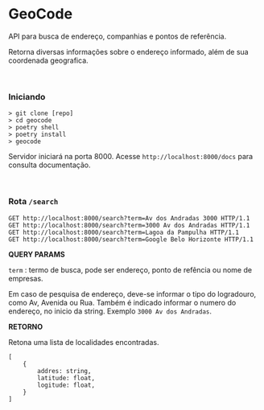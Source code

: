 
# GeoCode

API para busca de endereço, companhias e pontos de referência. 

Retorna diversas informações sobre o endereço informado, além de sua coordenada geografica.

<br>

### Iniciando

    > git clone [repo]
    > cd geocode 
    > poetry shell
    > poetry install
    > geocode

Servidor iniciará na porta 8000. Acesse `http://localhost:8000/docs` para consulta documentação.

<br>

### Rota `/search`

    GET http://localhost:8000/search?term=Av dos Andradas 3000 HTTP/1.1
    GET http://localhost:8000/search?term=3000 Av dos Andradas HTTP/1.1
    GET http://localhost:8000/search?term=Lagoa da Pampulha HTTP/1.1
    GET http://localhost:8000/search?term=Google Belo Horizonte HTTP/1.1


**QUERY PARAMS**

`term` : termo de busca, pode ser endereço, ponto de refência ou nome de empresas. 

Em caso de pesquisa de endereço, deve-se informar o tipo do logradouro, como Av, Avenida ou Rua. Também é indicado informar o numero do endereço, no inicio da string. Exemplo `3000 Av dos Andradas`.

**RETORNO**

Retona uma lista de localidades encontradas.

    [
        {
            addres: string,
            latitude: float,
            logitude: float,
        }
    ]

<br>
